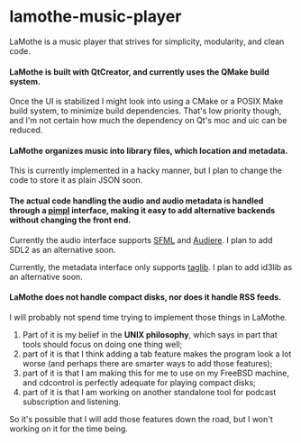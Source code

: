 # lamothe-music-player
LaMothe is a music player that strives for simplicity, modularity, and clean code.

#### LaMothe is built with QtCreator, and currently uses the QMake build system.

Once the UI is stabilized I might look into using a CMake or a POSIX Make build system, to minimize build dependencies. That's low priority though, and I'm not certain how much the dependency on Qt's moc and uic can be reduced.

#### LaMothe organizes music into library files, which location and metadata.

This is currently implemented in a hacky manner, but I plan to change the code to store it as plain JSON soon.

#### The actual code handling the audio and audio metadata is handled through a [pimpl](https://en.cppreference.com/w/cpp/language/pimpl) interface, making it easy to add alternative backends without changing the front end.

Currently the audio interface supports [SFML](https://github.com/SFML/SFML) and [Audiere](http://audiere.sourceforge.net/). I plan to add SDL2 as an alternative soon.

Currently, the metadata interface only supports [taglib](https://github.com/taglib/taglib). I plan to add id3lib as an alternative soon.

#### LaMothe does not handle compact disks, nor does it handle RSS feeds.

I will probably not spend time trying to implement those things in LaMothe.

   1. Part of it is my belief in the **UNIX philosophy**, which says in part that tools should focus on doing one thing well;
   2. part of it is that I think adding a tab feature makes the program look a lot worse (and perhaps there are smarter ways to add those features);
   3. part of it is that I am making this for me to use on my FreeBSD machine, and cdcontrol is perfectly adequate for playing compact disks;
   4. part of it is that I am working on another standalone tool for podcast subscription and listening.
   
So it's possible that I will add those features down the road, but I won't working on it for the time being.
